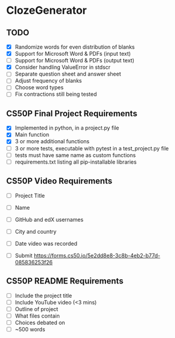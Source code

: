 # ClozeGenerator

## TODO
- [X] Randomize words for even distribution of blanks
- [X] Support for Microsoft Word & PDFs (input text)
- [ ] Support for Microsoft Word & PDFs (output text)
- [X] Consider handling ValueError in stdscr
- [ ] Separate question sheet and answer sheet
- [ ] Adjust frequency of blanks
- [ ] Choose word types
- [ ] Fix contractions still being tested 

## CS50P Final Project Requirements 
- [X] Implemented in python, in a project.py file
- [X] Main function 
- [X] 3 or more additional functions 
- [ ] 3 or more tests, executable with pytest in a test_project.py file
- [ ] tests must have same name as custom functions 
- [ ] requirements.txt listing all pip-installable libraries

## CS50P Video Requirements 
- [ ] Project Title
- [ ] Name
- [ ] GitHub and edX usernames 
- [ ] City and country
- [ ] Date video was recorded
- [ ] Submit https://forms.cs50.io/5e2dd8e8-3c8b-4eb2-b77d-085836253f26


## CS50P README Requirements
- [ ] Include the project title 
- [ ] Include YouTube video (<3 mins)
- [ ] Outline of project 
- [ ] What files contain 
- [ ] Choices debated on 
- [ ] ~500 words